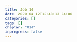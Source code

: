```yaml
---
title: Job 14
date: 2020-04-12T12:43:13-04:00
categories: []
tags: []
chapter: "014"
inprogress: false
---
```


